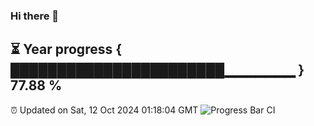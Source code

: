 ### Hi there 👋
⏳ Year progress { ███████████████████████▁▁▁▁▁▁▁ } 77.88 %
---
⏰ Updated on Sat, 12 Oct 2024 01:18:04 GMT
![Progress Bar CI](https://github.com/liununu/liununu/workflows/Progress%20Bar%20CI/badge.svg)
